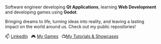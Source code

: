Software engineer developing **Qt Applications**, learning **Web Development** and developing games using **Godot**.

Bringing dreams to life, turning ideas into reality, and leaving a lasting impact on the world around us.
Check out my public repositories!

📫 [LinkedIn](https://www.linkedin.com/in/johnhunter98) &ensp;🎮 [My Games](https://travh98.itch.io/) &ensp;📺[My Tutorials & Showcases](https://www.youtube.com/@travh98_/videos)

<!---
Travh98/Travh98 is a ✨ special ✨ repository because its `README.md` (this file) appears on your GitHub profile.
You can click the Preview link to take a look at your changes.
--->
